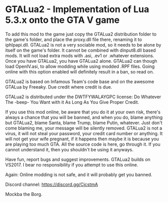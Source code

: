 # GTALua2 - Implementation of Lua 5.3.x onto the GTA V game

To add this mod to the game just copy the GTALua2 distribution folder to the game's folder, and place the proxy.dll file there, renaming it to iphlpapi.dll.
GTALua2 is not a very sociable mod, so it needs to be alone by itself on the game's folder. It cannot be combined with dinput8.dll based mods.
It will not load extra mods with .asi, .ev1 or .whatever extensions. Once you have GTALua2, you have GTALua2 alone.
GTALua2 can though load OpenIV.asi, to allow modding while using modded .RPF files. Going online with this option enabled will definitely result in a ban, so read on.

GTALua2 is based on Infamous Team's code base and on the awesome GTALua by Freeaky. Due credit where credit is due.

GTALua2 is distributed under the DWTFYWALAYGPC license: Do Whatever The -beep- You Want with it As Long As You Give Proper Credit.

If you use this mod online, be aware that you do it at your own risk, there's always a chance that you will be banned, and when you do, blame anything but GTALua2, blame Santa, blame Trump, blame Putin, whatever. Just don't come blaming me, your message will be silently removed.
GTALua2 is not a virus, it will not steal your password, your credit card number or anything. It will not get your wife pregnant, if it happens then maybe it is because you are playing too much GTA.
All the source code is here, go through it. If you cannot understand it, then you shouldn't be using it anyways.

Have fun, report bugs and suggest improvements. GTALua2 builds on VS2017.
I bear no responsibility if you attempt to use this online.

Again: Online modding is not safe, and it will probably get you banned.

Discord channel: https://discord.gg/CjcstmA

Mockba the Borg.
